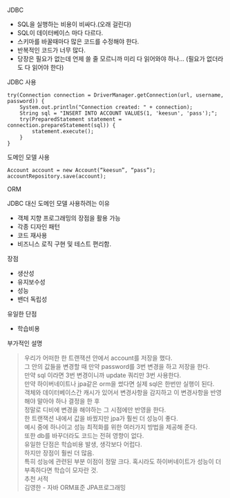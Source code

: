 


JDBC
- SQL을 실행하는 비용이 비싸다.(오래 걸린다)
- SQL이 데이터베이스 마다 다르다.
- 스키마를 바꿀때마다 많은 코드를 수정해야 한다.
- 반복적인 코드가 너무 많다.
- 당장은 필요가 없는데 언제 쓸 줄 모르니까 미리 다 읽어와야 하나... (필요가 없더라도 다 읽어야 한다)


JDBC 사용
~~~
try(Connection connection = DriverManager.getConnection(url, username, password)) {
    System.out.println("Connection created: " + connection);
    String sql = "INSERT INTO ACCOUNT VALUES(1, 'keesun', 'pass');";
    try(PreparedStatement statement = connection.prepareStatement(sql)) {
        statement.execute();
    }
}
~~~


도메인 모델 사용
~~~
Account account = new Account(“keesun”, “pass”);
accountRepository.save(account);
~~~


ORM

JDBC 대신 도메인 모델 사용하려는 이유
- 객체 지향 프로그래밍의 장점을 활용 가능
- 각종 디자인 패턴
- 코드 재사용
- 비즈니스 로직 구현 및 테스트 편리함.


장점
- 생산성
- 유지보수성
- 성능
- 밴더 독립성

유일한 단점
- 학습비용


부가적인 설명         
>우리가 어떠한 한 트랜잭션 안에서 account를 저장을 했다.       
그 안의 값들을 변경할 때 만약 password를 3번 변경을 하고 저장을 한다.       
만약 sql 이라면 3번 변경이니까 update 쿼리만 3번 사용한다.         
만약 하이버네이트나 jpa같은 orm을 썼다면 실제 sql은 한번만 실행이 된다.          
객체와 데이터베이스간 캐시가 있어서 변경사항을 감지하고 이 변경사항을 반영해야 말아야 하나 결정을 한 후               
정말로 디비에 변경을 해야하는 그 시점에만 반영을 한다.            
한 트랜잭션 내에서 값을 바꿨지만 jpa가 훨씬 더 성능이 좋다.          
예시 중에 하나이고 성능 최적화를 위한 여러가지 방법을 제공해 준다.          
또한 db를 바꾸더라도 코드는 전혀 영향이 없다.      
유일한 단점은 학습비용 발생, 생각보다 어럽다.        
하지만 장점이 훨씬 더 많음.        
특히 성능에 관련된 부분 이점이 정말 크다. 혹시라도 하이버네이트가 성능이 더 부족하다면 학습이 모자란 것.      
추천 서적          
김영한 - 자바 ORM표준 JPA프로그래밍      




           
